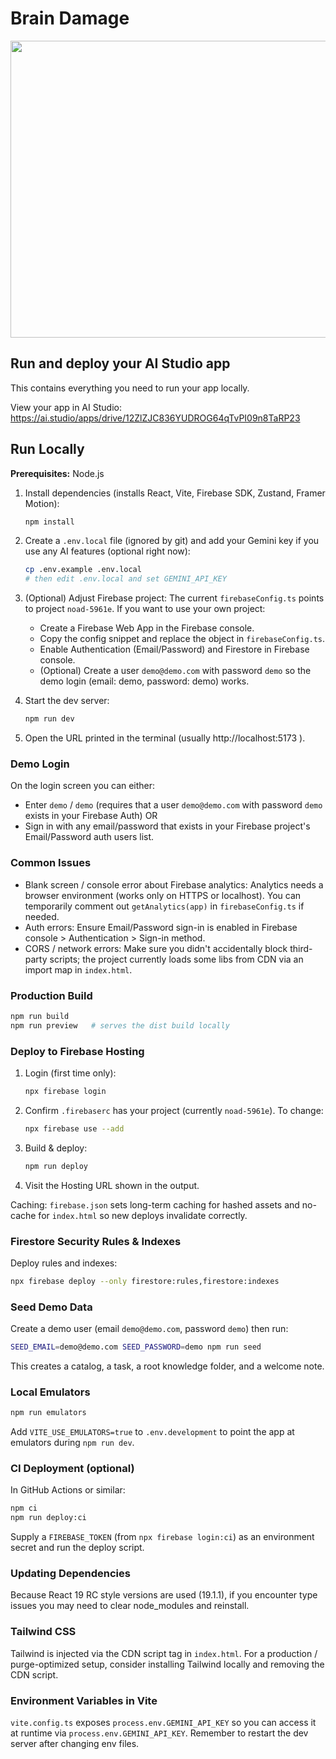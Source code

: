 # Brain Damage

<p align="center">
   <img width="1200" height="475" alt="Banner" src="https://github.com/user-attachments/assets/0aa67016-6eaf-458a-adb2-6e31a0763ed6" />
</p>

## Run and deploy your AI Studio app

This contains everything you need to run your app locally.

View your app in AI Studio: https://ai.studio/apps/drive/12ZlZJC836YUDROG64qTvPI09n8TaRP23

## Run Locally

**Prerequisites:**  Node.js

1. Install dependencies (installs React, Vite, Firebase SDK, Zustand, Framer Motion):

   ```bash
   npm install
   ```
2. Create a `.env.local` file (ignored by git) and add your Gemini key if you use any AI features (optional right now):

   ```bash
   cp .env.example .env.local
   # then edit .env.local and set GEMINI_API_KEY
   ```
3. (Optional) Adjust Firebase project: The current `firebaseConfig.ts` points to project `noad-5961e`. If you want to use your own project:
   - Create a Firebase Web App in the Firebase console.
   - Copy the config snippet and replace the object in `firebaseConfig.ts`.
   - Enable Authentication (Email/Password) and Firestore in Firebase console.
   - (Optional) Create a user `demo@demo.com` with password `demo` so the demo login (email: demo, password: demo) works.
4. Start the dev server:

   ```bash
   npm run dev
   ```
5. Open the URL printed in the terminal (usually http://localhost:5173 ).

### Demo Login

On the login screen you can either:

- Enter `demo` / `demo` (requires that a user `demo@demo.com` with password `demo` exists in your Firebase Auth) OR
- Sign in with any email/password that exists in your Firebase project's Email/Password auth users list.

### Common Issues

- Blank screen / console error about Firebase analytics: Analytics needs a browser environment (works only on HTTPS or localhost). You can temporarily comment out `getAnalytics(app)` in `firebaseConfig.ts` if needed.
- Auth errors: Ensure Email/Password sign-in is enabled in Firebase console > Authentication > Sign-in method.
- CORS / network errors: Make sure you didn't accidentally block third-party scripts; the project currently loads some libs from CDN via an import map in `index.html`.

### Production Build

```bash
npm run build
npm run preview   # serves the dist build locally
```

### Deploy to Firebase Hosting

1. Login (first time only):

   ```bash
   npx firebase login
   ```
2. Confirm `.firebaserc` has your project (currently `noad-5961e`). To change:

   ```bash
   npx firebase use --add
   ```
3. Build & deploy:

   ```bash
   npm run deploy
   ```
4. Visit the Hosting URL shown in the output.

Caching: `firebase.json` sets long-term caching for hashed assets and no-cache for `index.html` so new deploys invalidate correctly.

### Firestore Security Rules & Indexes
Deploy rules and indexes:
```bash
npx firebase deploy --only firestore:rules,firestore:indexes
```

### Seed Demo Data
Create a demo user (email `demo@demo.com`, password `demo`) then run:
```bash
SEED_EMAIL=demo@demo.com SEED_PASSWORD=demo npm run seed
```
This creates a catalog, a task, a root knowledge folder, and a welcome note.

### Local Emulators
```bash
npm run emulators
```
Add `VITE_USE_EMULATORS=true` to `.env.development` to point the app at emulators during `npm run dev`.

### CI Deployment (optional)

In GitHub Actions or similar:

```bash
npm ci
npm run deploy:ci
```

Supply a `FIREBASE_TOKEN` (from `npx firebase login:ci`) as an environment secret and run the deploy script.


### Updating Dependencies
Because React 19 RC style versions are used (19.1.1), if you encounter type issues you may need to clear node_modules and reinstall.

### Tailwind CSS
Tailwind is injected via the CDN script tag in `index.html`. For a production / purge-optimized setup, consider installing Tailwind locally and removing the CDN script.

### Environment Variables in Vite
`vite.config.ts` exposes `process.env.GEMINI_API_KEY` so you can access it at runtime via `process.env.GEMINI_API_KEY`. Remember to restart the dev server after changing env files.

